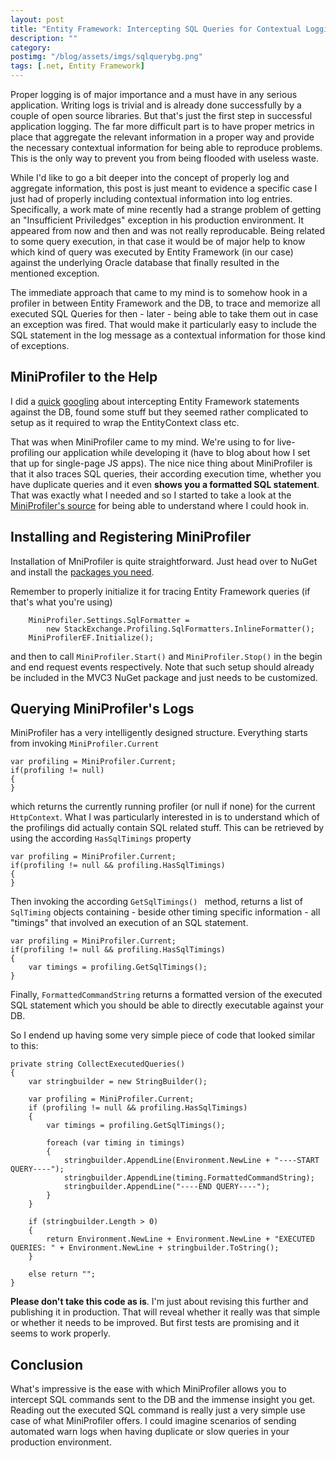 ```yaml
---
layout: post
title: "Entity Framework: Intercepting SQL Queries for Contextual Logging"
description: ""
category: 
postimg: "/blog/assets/imgs/sqlquerybg.png"
tags: [.net, Entity Framework]
---
```


Proper logging is of major importance and a must have in any serious application. Writing logs is trivial and is already done successfully by a couple of open source libraries. But that's just the first step in successful application logging. The far more difficult part is to have proper metrics in place that aggregate the relevant information in a proper way and provide the necessary contextual information for being able to reproduce problems. This is the only way to prevent you from being flooded with useless waste.

While I'd like to go a bit deeper into the concept of properly log and aggregate information, this post is just meant to evidence a specific case I just had of properly including contextual information into log entries. Specifically, a work mate of mine recently had a strange problem of getting an "Insufficient Priviledges" exception in his production environment. It appeared from now and then and was not really reproducable. Being related to some query execution, in that case it would be of major help to know which kind of query was executed by Entity Framework (in our case) against the underlying Oracle database that finally resulted in the mentioned exception.

The immediate approach that came to my mind is to somehow hook in a profiler in between Entity Framework and the DB, to trace and memorize all executed SQL Queries for then - later - being able to take them out in case an exception was fired. That would make it particularly easy to include the SQL statement in the log message as a contextual information for those kind of exceptions.

## MiniProfiler to the Help

I did a [quick](http://codeclimber.net.nz/archive/2010/12/08/Logging-all-SQL-statements-done-by-Entity-Framework.aspx) [googling](http://code.msdn.microsoft.com/EFProviderWrappers) about intercepting Entity Framework statements against the DB, found some stuff but they seemed rather complicated to setup as it required to wrap the EntityContext class etc. 

That was when MiniProfiler came to my mind. We're using to for live-profiling our application while developing it (have to blog about how I set that up for single-page JS apps). The nice nice thing about MiniProfiler is that it also traces SQL queries, their according execution time, whether you have duplicate queries and it even **shows you a formatted SQL statement**. That was exactly what I needed and so I started to take a look at the [MiniProfiler's source](https://github.com/SamSaffron/MiniProfiler) for being able to understand where I could hook in.

## Installing and Registering MiniProfiler

Installation of MniProfiler is quite straightforward. Just head over to NuGet and install the [packages you need](http://nuget.org/packages?q=MiniProfiler).

Remember to properly initialize it for tracing Entity Framework queries (if that's what you're using)

        MiniProfiler.Settings.SqlFormatter = 
            new StackExchange.Profiling.SqlFormatters.InlineFormatter();
        MiniProfilerEF.Initialize();

and then to call `MiniProfiler.Start()` and `MiniProfiler.Stop()` in the begin and end request events respectively. Note that such setup should already be included in the MVC3 NuGet package and just needs to be customized.

## Querying MiniProfiler's Logs

MiniProfiler has a very intelligently designed structure. Everything starts from invoking `MiniProfiler.Current`

    var profiling = MiniProfiler.Current;
    if(profiling != null)
    {
    }

which returns the currently running profiler (or null if none) for the current `HttpContext`. What I was particularly interested in is to understand which of the profilings did actually contain SQL related stuff. This can be retrieved by using the according `HasSqlTimings` property

    var profiling = MiniProfiler.Current;
    if(profiling != null && profiling.HasSqlTimings)
    {
    }

Then invoking the according `GetSqlTimings() ` method, returns a list of `SqlTiming` objects containing - beside other timing specific information - all "timings" that involved an execution of an SQL statement.

    var profiling = MiniProfiler.Current;
    if(profiling != null && profiling.HasSqlTimings)
    {
        var timings = profiling.GetSqlTimings();
    }

Finally, `FormattedCommandString` returns a formatted version of the executed SQL statement which you should be able to directly executable against your DB.

So I endend up having some very simple piece of code that looked similar to this:

    private string CollectExecutedQueries()
    {
        var stringbuilder = new StringBuilder();
    
        var profiling = MiniProfiler.Current;
        if (profiling != null && profiling.HasSqlTimings)
        {
            var timings = profiling.GetSqlTimings();

            foreach (var timing in timings)
            {
                stringbuilder.AppendLine(Environment.NewLine + "----START QUERY----");
                stringbuilder.AppendLine(timing.FormattedCommandString);
                stringbuilder.AppendLine("----END QUERY----");
            }
        }
    
        if (stringbuilder.Length > 0)
        {
            return Environment.NewLine + Environment.NewLine + "EXECUTED QUERIES: " + Environment.NewLine + stringbuilder.ToString();
        }
    
        else return "";
    }

**Please don't take this code as is**. I'm just about revising this further and publishing it in production. That will reveal whether it really was that simple or whether it needs to be improved. But first tests are promising and it seems to work properly.

## Conclusion

What's impressive is the ease with which MiniProfiler allows you to intercept SQL commands sent to the DB and the immense insight you get. Reading out the executed SQL command is really just a very simple use case of what MiniProfiler offers. I could imagine scenarios of sending automated warn logs when having duplicate or slow queries in your production environment.